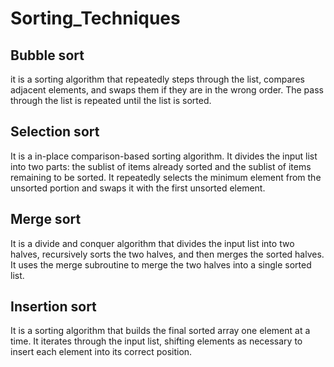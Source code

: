# Sorting_Techniques

Bubble sort
--
it is a sorting algorithm that repeatedly steps through the list, compares adjacent elements, and swaps them if they are in the wrong order. 
The pass through the list is repeated until the list is sorted.

Selection sort
--
It is a in-place comparison-based sorting algorithm. It divides the input list into two parts: the sublist of items already sorted and the sublist of items remaining to be sorted. 
It repeatedly selects the minimum element from the unsorted portion and swaps it with the first unsorted element.

Merge sort
--
It is a divide and conquer algorithm that divides the input list into two halves, recursively sorts the two halves, and then merges the sorted halves. 
It uses the merge subroutine to merge the two halves into a single sorted list.

Insertion sort 
--
It is a sorting algorithm that builds the final sorted array one element at a time. It iterates through the input list, shifting elements as necessary to insert each element into its correct position.
